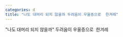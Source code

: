 ```yaml
---
categories: d
title: "나도 대머리 되지 않을까 두려움이 우울증으로  한겨레"
---
```

"나도 대머리 되지 않을까" 두려움이 우울증으로&nbsp;&nbsp;한겨레